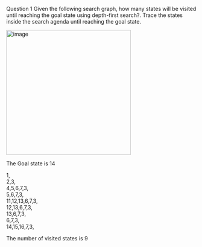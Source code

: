 
Question 1
Given the following search graph, how many states will be visited until reaching the goal state using depth-first search?. Trace the states inside the search agenda until reaching the goal state.

<img width="330" alt="image" src="https://user-images.githubusercontent.com/63984422/192616755-de799201-8d0a-44b5-92f4-788923f6b8cb.png">


The Goal state is 14

1, <br />
2,3, <br />
4,5,6,7,3, <br />
5,6,7,3, <br />
11,12,13,6,7,3, <br />
12,13,6,7,3, <br />
13,6,7,3, <br />
6,7,3, <br />
14,15,16,7,3, <br />

The number of visited states is 9

